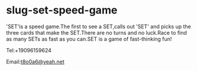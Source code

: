 # slug-set-speed-game

'SET'is a speed game.The first to see a SET,calls out 'SET' and picks up the three cards that make the SET.There are no turns and no luck.Race to find as many SETs as fast as you can.SET is a game of fast-thinking fun!

Tel:+19096159624

Email:t8o0a6@yeah.net
